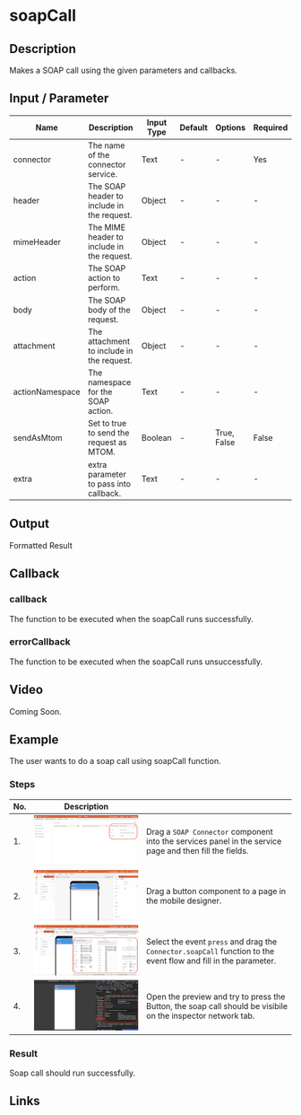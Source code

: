 # soapCall

## Description

Makes a SOAP call using the given parameters and callbacks.

## Input / Parameter

| Name | Description | Input Type | Default | Options | Required |
| ------ | ------ | ------ | ------ | ------ | ------ |
| connector | The name of the connector service. | Text | - | - | Yes |
| header | The SOAP header to include in the request. | Object | - | - | - |
| mimeHeader | The MIME header to include in the request. | Object | - | - | - |
| action | The SOAP action to perform. | Text | - | - | - |
| body | The SOAP body of the request. | Object | - | - | - |
| attachment | The attachment to include in the request. | Object | - | - | - |
| actionNamespace | The namespace for the SOAP action. | Text | - | - | - |
| sendAsMtom | Set to true to send the request as MTOM. | Boolean | - | True, False | False |
| extra | extra parameter to pass into callback. | Text | - | - | - |

## Output

Formatted Result

## Callback

### callback

The function to be executed when the soapCall runs successfully.

### errorCallback

The function to be executed when the soapCall runs unsuccessfully.

## Video

Coming Soon.

<!-- Format: [![Video]({image-path})]({url-link}) -->

## Example

The user wants to do a soap call using soapCall function.

<!-- Share a scenario, like a user requirements. -->

### Steps

| No. | Description |  |
| ------ | ------ | ------ |
| 1. | ![](./soapCall-step-1.png) | Drag a `SOAP Connector` component into the services panel in the service page and then fill the fields. |
| 2. | ![](./soapCall-step-2.png) | Drag a button component to a page in the mobile designer. |
| 3. | ![](./soapCall-step-3.png) | Select the event `press` and drag the `Connector.soapCall` function to the event flow and fill in the parameter. |
| 4. | ![](./soapCall-step-4.png) | Open the preview and try to press the Button, the soap call should be visibile on the inspector network tab. |

<!-- Show the steps and share some screenshots.

1. .....

Format: ![]({image-path}) -->

### Result

Soap call should run successfully.

<!-- Explain the output.

Format: ![]({image-path}) -->

## Links
